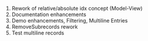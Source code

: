 1. Rework of relative/absolute idx concept (Model-View)
2. Documentation enhancements
3. Demo enhancements, Filtering, Multiline Entries
4. RemoveSubrecords rework
5. Test multiline records
